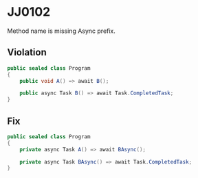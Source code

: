 # JJ0102
Method name is missing Async prefix.

## Violation
```C#
public sealed class Program 
{ 
    public void A() => await B();

    public async Task B() => await Task.CompletedTask;
}
```

## Fix
```C#
public sealed class Program 
{ 
    private async Task A() => await BAsync();

    private async Task BAsync() => await Task.CompletedTask;
}
```